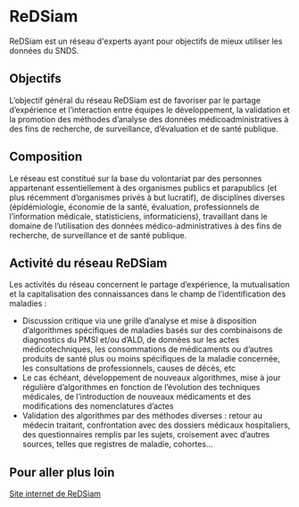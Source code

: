# ReDSiam
<!-- SPDX-License-Identifier: MPL-2.0 -->

ReDSiam est un réseau d'experts ayant pour objectifs de mieux utiliser les données du SNDS.

## Objectifs
L’objectif général du réseau ReDSiam est de favoriser par le partage d’expérience et l’interaction entre
équipes le développement, la validation et la promotion des méthodes d’analyse des données médicoadministratives à des fins de recherche, de surveillance, d’évaluation et de santé publique.

## Composition
Le réseau est constitué sur la base du volontariat par des personnes appartenant essentiellement à
des organismes publics et parapublics (et plus récemment d’organismes privés à but lucratif), de
disciplines diverses (épidémiologie, économie de la santé, évaluation, professionnels de l’information
médicale, statisticiens, informaticiens), travaillant dans le domaine de l’utilisation des données
médico-administratives à des fins de recherche, de surveillance et de santé publique.

## Activité du réseau ReDSiam
Les activités du réseau concernent le partage d’expérience, la mutualisation et la capitalisation des
connaissances dans le champ de l’identification des maladies :

* Discussion critique via une grille d’analyse et mise à disposition d’algorithmes spécifiques de
maladies basés sur des combinaisons de diagnostics du PMSI et/ou d’ALD, de données sur les
actes médicotechniques, les consommations de médicaments ou d’autres produits de santé
plus ou moins spécifiques de la maladie concernée, les consultations de professionnels, causes
de décès, etc
* Le cas échéant, développement de nouveaux algorithmes, mise à jour régulière d’algorithmes
en fonction de l’évolution des techniques médicales, de l’introduction de nouveaux
médicaments et des modifications des nomenclatures d’actes 
* Validation des algorithmes par des méthodes diverses : retour au médecin traitant,
confrontation avec des dossiers médicaux hospitaliers, des questionnaires remplis par les
sujets, croisement avec d’autres sources, telles que registres de maladie, cohortes...

## Pour aller plus loin 

[Site internet de ReDSiam]()
